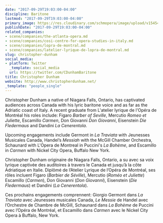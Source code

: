 ```yaml
---
date: "2017-09-29T19:03:00-04:00"
discipline: Baritone
lastmod: "2017-09-29T19:03:00-04:00"
primary_image: https://res.cloudinary.com/schmopera/image/upload/v1545409169/media/webhook-uploads/1506726086544/1409662_orig.jpg.jpg
publishDate: "2017-09-29T19:03:00-04:00"
related_companies:
- scene/companies/the-atlanta-opera.md
- scene/companies/cosi-centre-for-opera-studies-in-italy.md
- scene/companies/lopra-de-montral.md
- scene/companies/latelier-lyrique-de-lopra-de-montral.md
slug: christopher-dunham
social_media:
- platform: Twitter
  _template: social_media
  url: https://twitter.com/CDunhamBaritone
title: Christopher Dunham
website: http://www.christopherdunham.net/
_template: "people_single"
---
```


Christopher Dunham a native of Niagara Falls, Ontario, has captivated audiences across Canada with his lyric baritone voice and as far as the Adriatic coast of Italy. A recent graduate from L'atelier lyrique de l'Opéra de Montréal his roles include: Figaro *Barber of Seville*, Mercutio *Romeo et Juliette*, Escamillo *Carmen*, Don Giovanni *Don Giovanni*, Eisenstein *Die Fledermaus* and Dandini *La Cenerentola*.
 
Upcoming engagements include Germont in *La Traviata* with Jeunesses Musicales Canada, Handel’s *Messiah* with the McGill Chamber Orchestra, Schaunard with L'Opera de Montreal in Puccini's *La Bohème*, and Escamillo in *Carmen* with Nickel City Opera, Buffalo New York.

Christopher Dunham originaire de Niagara Falls, Ontario, a su avec sa voix lyrique captivée des auditoires à travers le Canada et jusqu’à la côte Adriatique en Italie. Diplômé de l’Atelier Lyrique de l’Opéra de Montréal, ses rôles incluent Figaro (*Barbier de Séville*), Mercutio (*Roméo et Juliette*) Escamillo (*Carmen*), Don Giovanni (*Don Giovanni*), Eisenstein (*Die Fledermaus*) et Dandini (*La Cenerentola*).
 
Ces prochains engagements comprennent: Giorgio Germont dans *La Traviata* avec Jeunesses musicales Canada, *Le Messie* de Handel avec l’Orchestre de Chambre de McGill, Schaunard dans *La Bohème* de Puccini avec l’Opéra de Montréal, et Escamillo dans *Carmen* avec le Nickel City Opera à Buffalo, New York.
